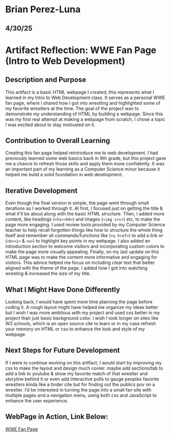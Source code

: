 # Brian Perez-Luna
## 4/30/25

# Artifact Reflection: WWE Fan Page (Intro to Web Development)

## Description and Purpose
This artifact is a basic HTML webpage I created, this represents what I learned in my Intro to Web Development class. It serves as a personal WWE fan page, where I shared how I got into wrestling and highlighted some of my favorite wrestlers at the time. The goal of the project was to demonstrate my understanding of HTML by building a webpage. Since this was my first real attempt at making a webpage from scratch, I chose a topic I was excited about to stay motivated on it.

## Contribution to Overall Learning
Creating this fan page helped reintroduce me to web development. I had previously learned some web basics back in 9th grade, but this project gave me a chance to refresh those skills and apply them more confidently. It was an important part of my learning as a Computer Science minor because it helped me build a solid foundation in web development.

## Iterative Development
Even though the final version is simple, the page went through small iterations as I worked through it. At first, I focused just on getting the title & what it'll be about along with the basic HTML structure. Then, I added more content, like headings (```<h1><h6>```) and images (```<img src>```) etc, to make the page more engaging. I used review tools provided by my Computer Science teacher to help recall forgotten things like how to structure the whole thing itself and remember all commands/functions like (```<a href>```) to add a link or (```<b><i>``` & ```<u>```) to highlight key points in my webpage. I also added an introduction section to welcome visitors and incorporating custom colors to make the page more visually appealing. Finally, on my last update on this HTML page was to make the content more informative and engaging for visitors. This advice helped me focus on including clear text that better aligned with the theme of the page. I added how I got into watching wresting & increased the size of my title.

## What I Might Have Done Differently
Looking back, I would have spent more time planning the page before coding it. A rough layout might have helped me organize my ideas better but I wish I was more ambitous with my project and used css better in my project than just basic background color. I wish I took longer on sites like W3 schools, which is an open source cite to learn or in my case refresh your memory on HTML or css to enhance the look and style of my webpage.

## Next Steps for Future Development
If I were to continue working on this artifact, I would start by improving my css to make the layout and design much cooler. maybe add sections/tab to add a link to youtube & show my favorite match of that wrestler and storyline behind it or even add interactive polls to gauge peoples favorite wrestlers kinda like a tinder cite but for finding out the publics pov on a wrestler. I’d be interested in turning the page into a small fan site with multiple pages and a navigation menu, using both css and JavaScript to enhance the user experience.

## WebPage in Action, Link Below:
[WWE Fan Page](BPerezLuna1192.github.io/PerezB_WWE_Fanpage.html)
